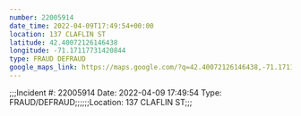 ```yaml
---
number: 22005914
date_time: 2022-04-09T17:49:54+00:00
location: 137 CLAFLIN ST
latitude: 42.40072126146438
longitude: -71.17117731420844
type: FRAUD DEFRAUD
google_maps_link: https://maps.google.com/?q=42.40072126146438,-71.17117731420844
---
```


;;;Incident #: 22005914   Date: 2022-04-09 17:49:54   Type: FRAUD/DEFRAUD;;;;;;Location: 137 CLAFLIN ST;;;
